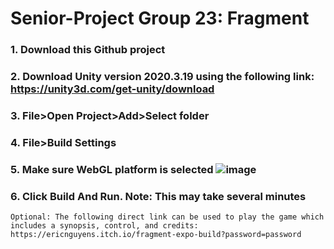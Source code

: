 # Senior-Project Group 23: Fragment

### 1. Download this Github project
### 2. Download Unity version 2020.3.19 using the following link: https://unity3d.com/get-unity/download
### 3. File>Open Project>Add>Select folder
### 4. File>Build Settings
### 5. Make sure WebGL platform is selected ![image](https://user-images.githubusercontent.com/78886694/168410641-459ad857-6dcb-41a8-87ac-0ca3384059c8.png)

### 6. Click Build And Run. Note: This may take several minutes

```
Optional: The following direct link can be used to play the game which includes a synopsis, control, and credits: https://ericnguyens.itch.io/fragment-expo-build?password=password

```
